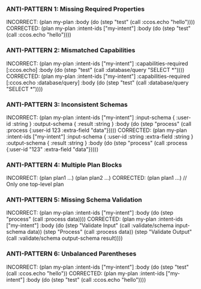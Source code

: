 ### ANTI-PATTERN 1: Missing Required Properties
INCORRECT: (plan my-plan :body (do (step "test" (call :ccos.echo "hello"))))
CORRECTED: (plan my-plan :intent-ids ["my-intent"] :body (do (step "test" (call :ccos.echo "hello"))))

### ANTI-PATTERN 2: Mismatched Capabilities
INCORRECT: 
(plan my-plan 
  :intent-ids ["my-intent"]
  :capabilities-required [:ccos.echo]
  :body (do (step "test" (call :database/query "SELECT *"))))
CORRECTED: 
(plan my-plan 
  :intent-ids ["my-intent"]
  :capabilities-required [:ccos.echo :database/query]
  :body (do (step "test" (call :database/query "SELECT *"))))

### ANTI-PATTERN 3: Inconsistent Schemas
INCORRECT: 
(plan my-plan 
  :intent-ids ["my-intent"]
  :input-schema { :user-id :string }
  :output-schema { :result :string }
  :body (do (step "process" (call :process {:user-id 123 :extra-field "data"}))))
CORRECTED: 
(plan my-plan 
  :intent-ids ["my-intent"]
  :input-schema { :user-id :string :extra-field :string }
  :output-schema { :result :string }
  :body (do (step "process" (call :process {:user-id "123" :extra-field "data"}))))

### ANTI-PATTERN 4: Multiple Plan Blocks
INCORRECT: (plan plan1 ...) (plan plan2 ...)
CORRECTED: (plan plan1 ...) // Only one top-level plan

### ANTI-PATTERN 5: Missing Schema Validation
INCORRECT: 
(plan my-plan 
  :intent-ids ["my-intent"]
  :body (do (step "process" (call :process data))))
CORRECTED: 
(plan my-plan 
  :intent-ids ["my-intent"]
  :body (do 
    (step "Validate Input" (call :validate/schema input-schema data))
    (step "Process" (call :process data))
    (step "Validate Output" (call :validate/schema output-schema result))))

### ANTI-PATTERN 6: Unbalanced Parentheses
INCORRECT: (plan my-plan :intent-ids ["my-intent"] :body (do (step "test" (call :ccos.echo "hello"))
CORRECTED: (plan my-plan :intent-ids ["my-intent"] :body (do (step "test" (call :ccos.echo "hello"))))
